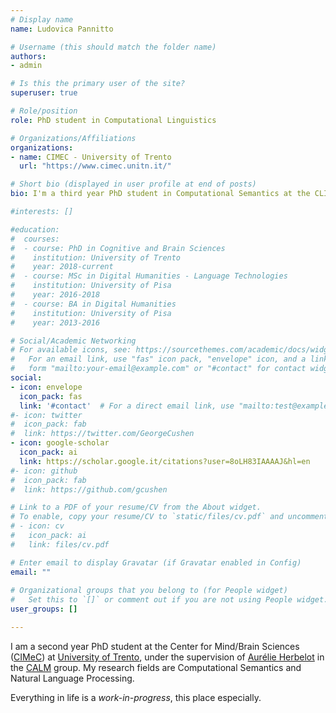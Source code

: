 ```yaml
---
# Display name
name: Ludovica Pannitto

# Username (this should match the folder name)
authors:
- admin

# Is this the primary user of the site?
superuser: true

# Role/position
role: PhD student in Computational Linguistics

# Organizations/Affiliations
organizations:
- name: CIMEC - University of Trento
  url: "https://www.cimec.unitn.it/"

# Short bio (displayed in user profile at end of posts)
bio: I'm a third year PhD student in Computational Semantics at the CLIC (Language, Interaction and Computation) Laboratory at CIMeC.

#interests: []

#education:
#  courses:
#  - course: PhD in Cognitive and Brain Sciences
#    institution: University of Trento
#    year: 2018-current
#  - course: MSc in Digital Humanities - Language Technologies
#    institution: University of Pisa
#    year: 2016-2018
#  - course: BA in Digital Humanities
#    institution: University of Pisa
#    year: 2013-2016

# Social/Academic Networking
# For available icons, see: https://sourcethemes.com/academic/docs/widgets/#icons
#   For an email link, use "fas" icon pack, "envelope" icon, and a link in the
#   form "mailto:your-email@example.com" or "#contact" for contact widget.
social:
- icon: envelope
  icon_pack: fas
  link: '#contact'  # For a direct email link, use "mailto:test@example.org".
#- icon: twitter
#  icon_pack: fab
#  link: https://twitter.com/GeorgeCushen
- icon: google-scholar
  icon_pack: ai
  link: https://scholar.google.it/citations?user=8oLH83IAAAAJ&hl=en
#- icon: github
#  icon_pack: fab
#  link: https://github.com/gcushen

# Link to a PDF of your resume/CV from the About widget.
# To enable, copy your resume/CV to `static/files/cv.pdf` and uncomment the lines below.  
# - icon: cv
#   icon_pack: ai
#   link: files/cv.pdf

# Enter email to display Gravatar (if Gravatar enabled in Config)
email: ""
  
# Organizational groups that you belong to (for People widget)
#   Set this to `[]` or comment out if you are not using People widget.  
user_groups: []

---
```


I am a second year PhD student at the Center for Mind/Brain Sciences ([CIMeC](https://www.cimec.unitn.it/)) at [University of Trento](https://www.unitn.it/en), under the supervision of [Aurélie Herbelot](https://aurelieherbelot.net/) in the [CALM](https://www.cimec.unitn.it/en/1013/computational-approaches-to-language-and-meaning-calm) group. 
My research fields are Computational Semantics and Natural Language Processing.

Everything in life is a _work-in-progress_, this place especially.


